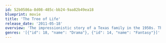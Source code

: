 ```yaml
---
id: 52b0586a-8d08-485c-bb24-9aa82b49ea18
blueprint: movie
title: 'The Tree of Life'
release_date: '2011-05-18'
overview: 'The impressionistic story of a Texas family in the 1950s. The film follows the life journey of the eldest son, Jack, through the innocence of childhood to his disillusioned adult years as he tries to reconcile a complicated relationship with his father. Jack finds himself a lost soul in the modern world, seeking answers to the origins and meaning of life while questioning the existence of faith.'
genres: '[{"id": 18, "name": "Drama"}, {"id": 14, "name": "Fantasy"}]'
---
```

